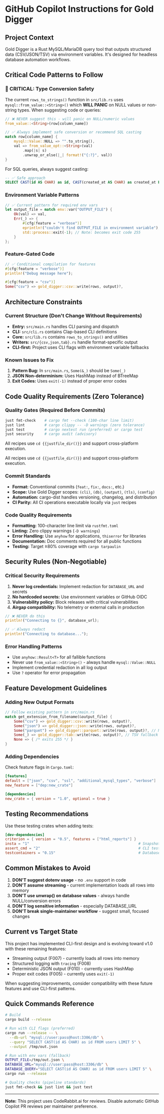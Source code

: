 # GitHub Copilot Instructions for Gold Digger

## Project Context

Gold Digger is a Rust MySQL/MariaDB query tool that outputs structured data (CSV/JSON/TSV) via environment variables. It's designed for headless database automation workflows.

## Critical Code Patterns to Follow

### 🚨 CRITICAL: Type Conversion Safety

The current `rows_to_strings()` function in `src/lib.rs` uses `mysql::from_value::<String>()` which **WILL PANIC** on NULL values or non-string types. When suggesting code or queries:

```rust
// ❌ NEVER suggest this - will panic on NULL/numeric values
from_value::<String>(row[column_name])

// ✅ Always implement safe conversion or recommend SQL casting
match row[column_name] {
    mysql::Value::NULL => "".to_string(),
    val => from_value_opt::<String>(val)
        .map(|s| s)
        .unwrap_or_else(|_| format!("{:?}", val))
}
```

For SQL queries, always suggest casting:

```sql
-- ✅ Safe approach
SELECT CAST(id AS CHAR) as id, CAST(created_at AS CHAR) as created_at FROM users;
```

### Environment Variable Patterns

```rust
// ✅ Current pattern for required env vars
let output_file = match env::var("OUTPUT_FILE") {
    Ok(val) => val,
    Err(_) => {
        #[cfg(feature = "verbose")]
        eprintln!("couldn't find OUTPUT_FILE in environment variable");
        std::process::exit(-1); // Note: becomes exit code 255
    }
};
```

### Feature-Gated Code

```rust
// ✅ Conditional compilation for features
#[cfg(feature = "verbose")]
println!("Debug message here");

#[cfg(feature = "csv")]
Some("csv") => gold_digger::csv::write(rows, output)?,
```

## Architecture Constraints

### Current Structure (Don't Change Without Requirements)

- **Entry:** `src/main.rs` handles CLI parsing and dispatch
- **CLI:** `src/cli.rs` contains Clap-based CLI definitions
- **Core:** `src/lib.rs` contains `rows_to_strings()` and utilities
- **Writers:** `src/{csv,json,tab}.rs` handle format-specific output
- **CLI-first:** Project uses CLI flags with environment variable fallbacks

### Known Issues to Fix

1. **Pattern Bug:** In `src/main.rs`, `Some(&_)` should be `Some(_)`
2. **JSON Non-determinism:** Uses HashMap instead of BTreeMap
3. **Exit Codes:** Uses `exit(-1)` instead of proper error codes

## Code Quality Requirements (Zero Tolerance)

### Quality Gates (Required Before Commits)

```bash
just fmt-check    # cargo fmt --check (100-char line limit)
just lint         # cargo clippy -- -D warnings (zero tolerance)
just test         # cargo nextest run (preferred) or cargo test
just security     # cargo audit (advisory)
```

All recipes use `cd {{justfile_dir()}}` and support cross-platform execution.

All recipes use `cd {{justfile_dir()}}` and support cross-platform execution.

### Commit Standards

- **Format:** Conventional commits (`feat:`, `fix:`, `docs:`, etc.)
- **Scope:** Use Gold Digger scopes: `(cli)`, `(db)`, `(output)`, `(tls)`, `(config)`
- **Automation:** cargo-dist handles versioning, changelog, and distribution
- **CI Parity:** All CI operations executable locally via `just` recipes

### Code Quality Requirements

- **Formatting:** 100-character line limit via `rustfmt.toml`
- **Linting:** Zero clippy warnings (`-D warnings`)
- **Error Handling:** Use `anyhow` for applications, `thiserror` for libraries
- **Documentation:** Doc comments required for all public functions
- **Testing:** Target ≥80% coverage with `cargo tarpaulin`

## Security Rules (Non-Negotiable)

### Critical Security Requirements

1. **Never log credentials:** Implement redaction for `DATABASE_URL` and secrets
2. **No hardcoded secrets:** Use environment variables or GitHub OIDC
3. **Vulnerability policy:** Block releases with critical vulnerabilities
4. **Airgap compatibility:** No telemetry or external calls in production

```rust
// ❌ NEVER do this
println!("Connecting to {}", database_url);

// ✅ Always redact
println!("Connecting to database...");
```

### Error Handling Patterns

- Use `anyhow::Result<T>` for all fallible functions
- Never use `from_value::<String>()` - always handle `mysql::Value::NULL`
- Implement credential redaction in all log output
- Use `?` operator for error propagation

## Feature Development Guidelines

### Adding New Output Formats

```rust
// Follow existing pattern in src/main.rs
match get_extension_from_filename(&output_file) {
    Some("csv") => gold_digger::csv::write(rows, output)?,
    Some("json") => gold_digger::json::write(rows, output)?,
    Some("parquet") => gold_digger::parquet::write(rows, output)?, // New format
    Some(_) => gold_digger::tab::write(rows, output)?, // TSV fallback
    None => { /* exits 255 */ }
}
```

### Adding Dependencies

Check feature flags in `Cargo.toml`:

```toml
[features]
default = ["json", "csv", "ssl", "additional_mysql_types", "verbose"]
new_feature = ["dep:new_crate"]

[dependencies]
new_crate = { version = "1.0", optional = true }
```

## Testing Recommendations

Use these testing crates when adding tests:

```toml
[dev-dependencies]
criterion = { version = "0.5", features = ["html_reports"] }
insta = "1"                                                  # Snapshot testing
assert_cmd = "2"                                             # CLI testing
testcontainers = "0.15"                                      # Database integration tests
```

## Common Mistakes to Avoid

1. **DON'T suggest dotenv usage** - no `.env` support in code
2. **DON'T assume streaming** - current implementation loads all rows into memory
3. **DON'T use unwrap() on database values** - always handle NULL/conversion errors
4. **DON'T log sensitive information** - especially DATABASE_URL
5. **DON'T break single-maintainer workflow** - suggest small, focused changes

## Current vs Target State

This project has implemented CLI-first design and is evolving toward v1.0 with these remaining features:

- Streaming output (F007) - currently loads all rows into memory
- Structured logging with `tracing` (F008)
- Deterministic JSON output (F010) - currently uses HashMap
- Proper exit codes (F005) - currently uses `exit(-1)`

When suggesting improvements, consider compatibility with these future features and use CLI-first patterns.

## Quick Commands Reference

```bash
# Build
cargo build --release

# Run with CLI flags (preferred)
cargo run --release -- \
  --db-url "mysql://user:pass@host:3306/db" \
  --query "SELECT CAST(id AS CHAR) as id FROM users LIMIT 5" \
  --output /tmp/out.json

# Run with env vars (fallback)
OUTPUT_FILE=/tmp/out.json \
DATABASE_URL="mysql://user:pass@host:3306/db" \
DATABASE_QUERY="SELECT CAST(id AS CHAR) as id FROM users LIMIT 5" \
cargo run --release

# Quality checks (pipeline standards)
just fmt-check && just lint && just test
```

---

**Note:** This project uses CodeRabbit.ai for reviews. Disable automatic GitHub Copilot PR reviews per maintainer preference.
